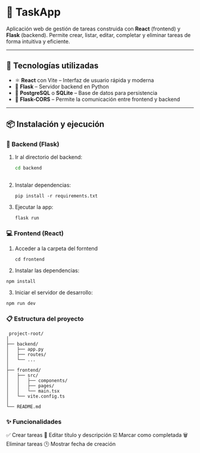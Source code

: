 # 📝 TaskApp

Aplicación web de gestión de tareas construida con **React** (frontend) y **Flask** (backend). Permite crear, listar, editar, completar y eliminar tareas de forma intuitiva y eficiente.

---

## 🚀 Tecnologías utilizadas

- ⚛️ **React** con Vite – Interfaz de usuario rápida y moderna
- 🐍 **Flask** – Servidor backend en Python
- 🐘 **PostgreSQL** o **SQLite** – Base de datos para persistencia
- 🔗 **Flask-CORS** – Permite la comunicación entre frontend y backend

---

## 📦 Instalación y ejecución

### 🔧 Backend (Flask)

1. Ir al directorio del backend:

   ```bash
   cd backend
  
2. Instalar dependencias:

    ```pip install -r requirements.txt```

3. Ejecutar la app:

    ```flask run```

### 💻 Frontend (React)

1. Acceder a la carpeta del forntend

   ```cd frontend```

2. Instalar las dependencias:

 ```npm install```


3. Iniciar el servidor de desarrollo:

 ```npm run dev```

 ### 📋 Estructura del proyecto
```
 project-root/
│
├── backend/
│   ├── app.py
│   ├── routes/
│   └── ...
│
├── frontend/
│   ├── src/
│   │   ├── components/
│   │   ├── pages/
│   │   └── main.tsx
│   └── vite.config.ts
│
└── README.md
```

### ✨ Funcionalidades

✅ Crear tareas
📝 Editar título y descripción
☑️ Marcar como completada
🗑️ Eliminar tareas
🕒 Mostrar fecha de creación
